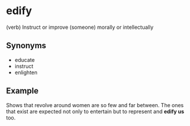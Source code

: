 # edify

(verb) Instruct or improve (someone) morally or intellectually

## Synonyms

+ educate
+ instruct
+ enlighten

## Example

Shows that revolve around women are so few and far between. The ones that exist are expected not only to entertain but to represent and **edify us** too.
